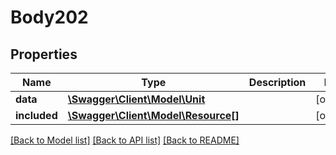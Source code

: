 # Body202

## Properties
Name | Type | Description | Notes
------------ | ------------- | ------------- | -------------
**data** | [**\Swagger\Client\Model\Unit**](Unit.md) |  | [optional] 
**included** | [**\Swagger\Client\Model\Resource[]**](Resource.md) |  | [optional] 

[[Back to Model list]](../../README.md#documentation-for-models) [[Back to API list]](../../README.md#documentation-for-api-endpoints) [[Back to README]](../../README.md)

